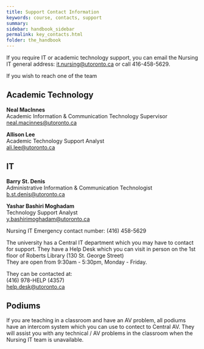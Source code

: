 ```yaml
---
title: Support Contact Information
keywords: course, contacts, support
summary:
sidebar: handbook_sidebar
permalink: key_contacts.html
folder: the_handbook
---
```


If you require IT or academic technology support, you can email the Nursing IT general address: it.nursing@utoronto.ca or call 416-458-5629.

If you wish to reach one of the team

## Academic Technology

**Neal MacInnes<br>**
Academic Information & Communication Technology Supervisor<br>
 <neal.macinnes@utoronto.ca>

**Allison Lee<br>**
Academic Technology Support Analyst<br>
 <ali.lee@utoronto.ca>

## IT

**Barry St. Denis<br>**
Administrative Information & Communication Technologist<br>
 <b.st.denis@utoronto.ca>

**Yashar Bashiri Moghadam**<br>
Technology Support Analyst<br>
 <y.bashirimoghadam@utoronto.ca>

 Nursing IT Emergency contact number: (416) 458-5629

The university has a Central IT department which you may have to contact for support. They have a Help Desk which you can visit in person on the 1st floor of Roberts Library (130 St. George Street)<br> They are open from 9:30am - 5:30pm, Monday - Friday.

They can be contacted at:<br>
(416) 978-HELP (4357)<br>
 <help.desk@utoronto.ca>


## Podiums
If you are teaching in a classroom and have an AV problem, all podiums have an intercom system which you can use to contect to Central AV. They will assist you with any technical / AV problems in the classroom when the Nursing IT team is unavailable.

